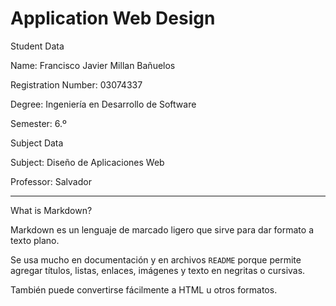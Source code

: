 # Application Web Design



Student Data

Name: Francisco Javier Millan Bañuelos 

Registration Number: 03074337

Degree: Ingeniería en Desarrollo de Software

Semester: 6.º


Subject Data

Subject: Diseño de Aplicaciones Web

Professor: Salvador 



---



What is Markdown?



Markdown es un lenguaje de marcado ligero que sirve para dar formato a texto plano.  

Se usa mucho en documentación y en archivos `README` porque permite agregar títulos, listas, enlaces, imágenes y texto en negritas o cursivas.  

También puede convertirse fácilmente a HTML u otros formatos.

